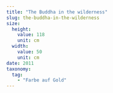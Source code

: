 ```yaml
---
title: "The Buddha in the wilderness"
slug: the-buddha-in-the-wilderness
size:
  height:
    value: 118
    unit: cm
  width:
    value: 50
    unit: cm
date: 2011
taxonomy:
  tag:
    - "Farbe auf Gold"
---
```

